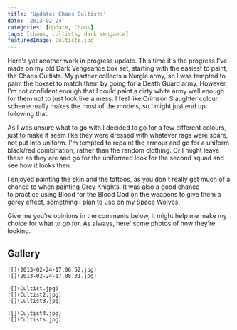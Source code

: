 ```yaml
---
title: 'Update: Chaos Cultists'
date: '2013-02-24'
categories: [Update, Chaos]
tags: [chaos, cultists, dark vengance]
featuredImage: Cultists.jpg
---
```


Here's yet another work in progress update. This time it's the progress I've made on my old Dark Vengeance box set, starting with the easiest to paint, the Chaos Cultists. My partner collects a Nurgle army, so I was tempted to paint the boxset to match them by going for a Death Guard army. However, I'm not confident enough that I could paint a dirty white army well enough for them not to just look like a mess. I feel like Crimson Slaughter colour scheme really makes the most of the models, so I might just end up following that.

As I was unsure what to go with I decided to go for a few different colours, just to make it seem like they were dressed with whatever rags were spare, not put into uniform. I'm tempted to repaint the armour and go for a uniform black/red combination, rather than the random clothing. Or I might leave these as they are and go for the uniformed look for the second squad and see how it looks then.

I enjoyed painting the skin and the tattoos, as you don't really get much of a chance to when painting Grey Knights. It was also a good chance to practice using Blood for the Blood God on the weapons to give them a gorey effect, something I plan to use on my Space Wolves.

Give me you're opinions in the comments below, it might help me make my choice for what to go for. As always, here' some photos of how they're looking.

## Gallery

```grid|2
![](2013-02-24-17.06.52.jpg)
![](2013-02-24-17.08.31.jpg)
```

```grid|3
![](Cultist.jpg)
![](Cultist2.jpg)
![](Cultist3.jpg)
```

```grid|2
![](Cultist4.jpg)
![](Cultists.jpg)
```
